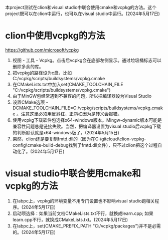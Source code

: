 本project测试在clion和visual studio中联合使用cmake和vcpkg的方法。这个project既可以在clion中运行，也可以在visual studio中运行。(2024年5月17日)

# clion中使用vcpkg的方法

https://github.com/microsoft/vcpkg

1. 视图 - 工具 - Vcpkg。点击后vcpkg会在底部左侧显示。通过垃圾桶标志可以删除多余的库。
2. 把vcpkg的路径设为c盘，比如C:/vcpkg/scripts/buildsystems/vcpkg.cmake
3. 在CMakeLists.txt中加入set(CMAKE_TOOLCHAIN_FILE "C:/vcpkg/scripts/buildsystems/vcpkg.cmake") 
4. 由于MinGW包经常遇到不兼容的问题，所以把编译器设为Visual Studio 
5. 设置CMake选项 -DCMAKE_TOOLCHAIN_FILE=C:/vcpkg/scripts/buildsystems/vcpkg.cmake 。注意这里必须用反斜杠，正斜杠因为是转义会报错。
6. 使用vcpkg下载软件包选择x64-windows版本。Mingw-dynamic版本可能是兼容性问题总是链接失败。当然，把编译器设置为visual studio后vcpkg下载的判断默认就是x64-windows版了。(2024年5月15日)
7. 果然，clion还是要复制fmtd.dll的（因为在C:\gitcloud\clion-vcpkg-config\cmake-build-debug找到了fmtd.dll文件），只不过clion把这个过程自动化了。(2024年5月17日)

# visual studio中联合使用cmake和vcpkg的方法

1. 在labpc上，vcpkg的环境变量不用专门设置也不影响visual studio跑相关程序。(2024年5月17日)
2. 启动项选择：如果当前文档CMakeLists.txt不行，就换成learn.cpp; 如果learn.cpp不行，就换成CMakeLists.txt。(2024年5月17日)
3. 在labpc上，set(CMAKE_PREFIX_PATH "C:/vcpkg/packages")并不是必需的。(2024年5月17日)


